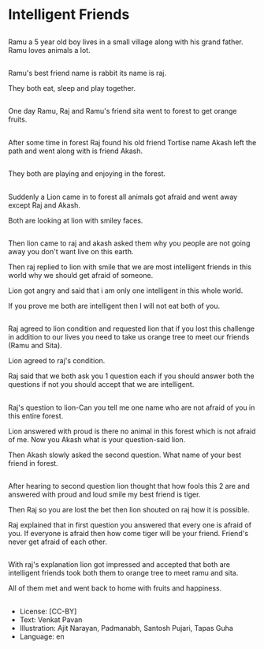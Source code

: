 # Intelligent Friends

##
Ramu a 5 year old boy lives in a small village along with his grand father. Ramu loves animals a lot.

##
Ramu's best friend name is rabbit its name is raj.

They both eat, sleep and play together.

##
One day Ramu, Raj and Ramu's friend sita went to forest to get orange fruits.

##
After some time in forest Raj found his old friend Tortise name Akash left the path and went along with is friend Akash.

##
They both are playing and enjoying in the forest.

##
Suddenly a Lion came in to forest all animals got afraid and went away except Raj and Akash.

Both are looking at lion with smiley faces.

##
Then lion came to raj and akash asked them why you people are not going away you don't want live on this earth.

Then raj replied to lion with smile that we are most intelligent friends in this world why we should get afraid of someone.

Lion got angry and said that i am only one intelligent in this whole world.

If you prove me both are intelligent then I will not eat both of you.

##
Raj agreed to lion condition and requested lion that if you lost this challenge in addition to our lives you need to take us orange tree to meet our friends (Ramu and Sita).

Lion agreed to raj's condition.

Raj said that we both ask you 1 question each if you should answer both the questions if not you should accept that we are intelligent.

##
Raj's question to lion-Can you tell me one name who are not afraid of you in this entire forest.

Lion answered with proud is there no animal in this forest which is not afraid of me. Now you Akash what is your question-said lion.

Then Akash slowly asked the second question. What name of your best friend in forest.

##
After hearing to second question lion thought that how fools this 2 are and answered with proud and loud smile my best friend is tiger.

Then Raj so you are lost the bet then lion shouted on raj how it is possible.

Raj explained that in first question you answered that every one is afraid of you. If everyone is afraid then how come tiger will be your friend. Friend's never get afraid of each other.

##
With raj's explanation lion got impressed and accepted that both are intelligent friends took both them to orange tree to meet ramu and sita.

All of them met and went back to home with fruits and happiness.

##
* License: [CC-BY]
* Text: Venkat Pavan
* Illustration: Ajit Narayan, Padmanabh, Santosh Pujari, Tapas Guha
* Language: en
